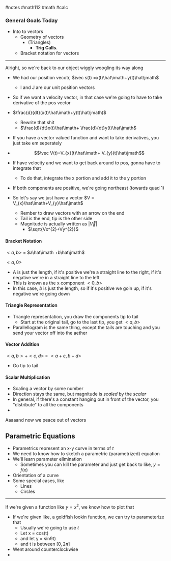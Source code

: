 #notes #math112 #math #calc

### General Goals Today
- Into to vectors
	- Geometry of vectors
		- (Triangles)
			- **Trig Calls.**
	- Bracket notation for vectors 


----
Alright, so we're back to our object wiggly woogling its way along

- We had our position vecotr, $\vec s(t) =x(t)\hat\imath+y(t)\hat\jmath$
	- I and J are our unit position vectors
- So if we want a velocity vector, in that case we're going to have to take derivative of the pos vector
- $\frac{d}{dt}(x(t)\hat\imath+y(t)\hat\jmath)$
	- Rewrite that shit
	- $\frac{d}{dt}x(t)\hat\imath+ \frac{d}{dt}y(t)\hat\jmath$
- If you have a vector valued function and want to take derivatives, you just take em seperately
- $$\vec V(t)=V_{x}(t)\hat\imath+ V_{y}(t)\hat\jmath$$
- If have velocity and we want to get back around to pos, gonna have to integrate that
	- To do that, integrate the x portion and add it to the y portion
- If both components are positive, we're going northeast (towards quad 1)



- So let's say we just have a vector $V = V_{x}\hat\imath+V_{y}\hat\jmath$
	- Rember to draw vectors with an arrow on the end
	- Tail is the end, tip is the other side
	- Magnitude is actually written as $|\vec V|$
		- $\sqrt{Vx^{2}+Vy^{2}}$
#### Bracket Notation
$<a,b>$ = $a\hat\imath +b\hat\jmath$

$<a,0>$ 
- A is just the length, if it's positive we're a straight line to the right, if it's negative we're in a straight line to the left
- This is known as the x component
$<0,b>$
- In this case, $b$ is just the length, so if it's positive we goin up, if it's negative we're going down 

#### Triangle Representation
- Triangle representation, you draw the components tip to tail
	- Start at the original tail, go to the last tip, you get $<a,b>$
- Parallellogram is the same thing, except the tails are touching and you send your vector off into the aether


#### Vector Addition
$<a,b> + <c,d>\ = \ <a+c,b+d>$
- Go tip to tail

#### Scalar Multiplication
- Scaling a vector by some number
- Direction stays the same, but magnitude is *scaled* by the *scalar*
- In general, if there's a constant hanging out in front of the vector, you "distribute" to all the components
- 



Aaaaand now we peace out of vectors


## Parametric Equations
- Parametrics represent an x-y curve in terms of $t$
- We need to know how to sketch a parametric (parametrized) equation
- We'll learn parameter elimination
	- Sometimes you can kill the parameter and just get back to like, $y=f(x)$
- Orientation of a curve
- Some special cases, like
	- Lines
	- Circles


---
If we're given a function like $y=x^{2}$, we know how to plot that

- If we're given like, a goldfish lookin function, we can try to parameterize that
	- Usually we're going to use $t$
	- Let x = cos(t)
	- and let y = sin9t)
	- and t is between $[0,2\pi]$
- Went around counterclockwise
- 